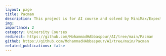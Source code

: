 ```yaml
---
layout: page
title: Pacman
description: This project is for AI course and solved by MiniMax/ExpectiMax algorithm.
img: 
importance: 2
category: University Courses
redirect: https://github.com/MohammadHAbbaspour/AI/tree/main/Pacman
github: https://github.com/MohammadHAbbaspour/AI/tree/main/Pacman
related_publications: false
---
```

